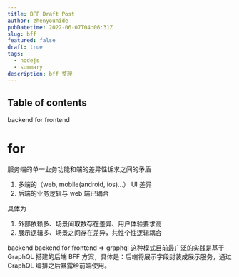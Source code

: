 ```yaml
---
title: BFF Draft Post
author: zhenyounide
pubDatetime: 2022-06-07T04:06:31Z
slug: bff
featured: false
draft: true
tags:
  - nodejs
  - summary
description: bff 整理
---
```


## Table of contents

backend for frontend

# for

服务端的单一业务功能和端的差异性诉求之间的矛盾

1. 多端的（web, mobile(android, ios)...） UI 差异
2. 后端的业务逻辑与 web 端已耦合

具体为

1. 外部依赖多、场景间取数存在差异、用户体验要求高
2. 展示逻辑多、场景之间存在差异，共性个性逻辑耦合

backend backend for frontend => graphql
这种模式目前最广泛的实践是基于 GraphQL 搭建的后端 BFF 方案，具体是：后端将展示字段封装成展示服务，通过 GraphQL 编排之后暴露给前端使用。
